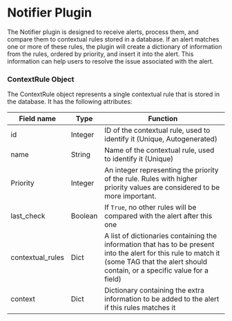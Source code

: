 # Notifier Plugin

The Notifier plugin is designed to receive alerts, process them, and compare them to contextual rules stored in a 
database. If an alert matches one or more of these rules, the plugin will create a dictionary of information from the 
rules, ordered by priority, and insert it into the alert. This information can help users to resolve the issue 
associated with the alert.

### ContextRule Object
The ContextRule object represents a single contextual rule that is stored in the database. It has the following 
attributes:


| Field name       | Type    | Function                                                                                                                                                                                    |
|------------------|---------|---------------------------------------------------------------------------------------------------------------------------------------------------------------------------------------------|
| id               | Integer | ID of the contextual rule, used to identify it (Unique, Autogenerated)                                                                                                                      |
| name             | String  | Name of the contextual rule, used to identify it (Unique)                                                                                                                                   |
| Priority         | Integer | An integer representing the priority of the rule. Rules with higher priority values are considered to be more important.                                                                    |
| last_check       | Boolean | If `True`, no other rules will be compared with the alert after this one                                                                                                                    |
| contextual_rules | Dict    | A list of dictionaries containing the information that has to be present into the alert for this rule to match it (some TAG that the alert should contain, or a specific value for a field) |
| context          | Dict    | Dictionary containing the extra information to be added to the alert if this rules matches it                                                                                               |
